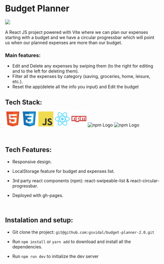 # Budget Planner 

<a href="https://www.gonzalovidal.dev/budget-planner-2.0/">
  <img src="https://i.postimg.cc/gjj3VCM7/budget-planner.gif">
</a> 

A React JS project powered with Vite where we can plan our expenses starting with a budget and we have a circular progressbar which will point us when our planned expenses are more than our budget.

### Main features:
- Edit and Delete any expenses by swiping them (to the right for editing and to the left for deleting them).
- Filter all the expenses by category (saving, groceries, home, leisure, etc.).
- Reset the app(delete all the info you input) and Edit the budget

## Tech Stack:

<img src="https://github.com/devicons/devicon/blob/master/icons/html5/html5-original.svg" alt="html5 Logo" width="50" height="50"/> <img src="https://github.com/devicons/devicon/blob/master/icons/css3/css3-original.svg" alt="css3 Logo" width="50" height="50"/>
<img src="https://github.com/devicons/devicon/blob/master/icons/javascript/javascript-original.svg" alt="javascript Logo" width="50" height="50"/>
<img src="https://github.com/devicons/devicon/blob/master/icons/react/react-original.svg" alt="react Logo" width="50" height="50"/>
<img src="https://github.com/devicons/devicon/blob/master/icons/npm/npm-original-wordmark.svg" alt="npm Logo" width="50" height="50"/>
<img src="https://www.svgrepo.com/show/374167/vite.svg" alt="npm Logo" width="50" height="50"/>
<img src="https://cdn.worldvectorlogo.com/logos/prettier-1.svg" alt="npm Logo" width="50" height="50"/>

<br />

## Tech Features: 

- Responsive design.

- LocalStorage feature for budget and expenses list.

- 3rd party react components (npm): react-swipeable-list & react-circular-progressbar.

- Deployed with gh-pages.


<br />

## Instalation and setup:

- Git clone the project: `git@github.com:gsvidal/budget-planner-2.0.git`

- Run `npm install` or `yarn add` to download and install all the dependencies.

- Run `npm run dev` to initialize the dev server
